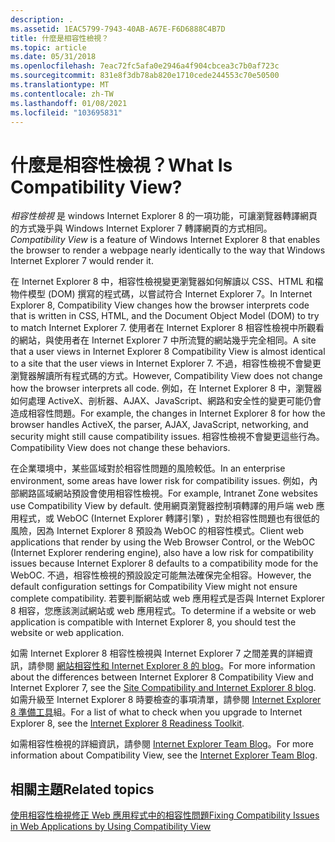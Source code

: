 ```yaml
---
description: .
ms.assetid: 1EAC5799-7943-40AB-A67E-F6D6888C4B7D
title: 什麼是相容性檢視？
ms.topic: article
ms.date: 05/31/2018
ms.openlocfilehash: 7eac72fc5afa0e2946a4f904cbcea3c7b0af723c
ms.sourcegitcommit: 831e8f3db78ab820e1710cede244553c70e50500
ms.translationtype: MT
ms.contentlocale: zh-TW
ms.lasthandoff: 01/08/2021
ms.locfileid: "103695831"
---
```

# <a name="what-is-compatibility-view"></a><span data-ttu-id="f3d5e-103">什麼是相容性檢視？</span><span class="sxs-lookup"><span data-stu-id="f3d5e-103">What Is Compatibility View?</span></span>

<span data-ttu-id="f3d5e-104">*相容性檢視* 是 windows Internet Explorer 8 的一項功能，可讓瀏覽器轉譯網頁的方式幾乎與 Windows Internet Explorer 7 轉譯網頁的方式相同。</span><span class="sxs-lookup"><span data-stu-id="f3d5e-104">*Compatibility View* is a feature of Windows Internet Explorer 8 that enables the browser to render a webpage nearly identically to the way that Windows Internet Explorer 7 would render it.</span></span>

<span data-ttu-id="f3d5e-105">在 Internet Explorer 8 中，相容性檢視變更瀏覽器如何解讀以 CSS、HTML 和檔物件模型 (DOM) 撰寫的程式碼，以嘗試符合 Internet Explorer 7。</span><span class="sxs-lookup"><span data-stu-id="f3d5e-105">In Internet Explorer 8, Compatibility View changes how the browser interprets code that is written in CSS, HTML, and the Document Object Model (DOM) to try to match Internet Explorer 7.</span></span> <span data-ttu-id="f3d5e-106">使用者在 Internet Explorer 8 相容性檢視中所觀看的網站，與使用者在 Internet Explorer 7 中所流覽的網站幾乎完全相同。</span><span class="sxs-lookup"><span data-stu-id="f3d5e-106">A site that a user views in Internet Explorer 8 Compatibility View is almost identical to a site that the user views in Internet Explorer 7.</span></span> <span data-ttu-id="f3d5e-107">不過，相容性檢視不會變更瀏覽器解讀所有程式碼的方式。</span><span class="sxs-lookup"><span data-stu-id="f3d5e-107">However, Compatibility View does not change how the browser interprets all code.</span></span> <span data-ttu-id="f3d5e-108">例如，在 Internet Explorer 8 中，瀏覽器如何處理 ActiveX、剖析器、AJAX、JavaScript、網路和安全性的變更可能仍會造成相容性問題。</span><span class="sxs-lookup"><span data-stu-id="f3d5e-108">For example, the changes in Internet Explorer 8 for how the browser handles ActiveX, the parser, AJAX, JavaScript, networking, and security might still cause compatibility issues.</span></span> <span data-ttu-id="f3d5e-109">相容性檢視不會變更這些行為。</span><span class="sxs-lookup"><span data-stu-id="f3d5e-109">Compatibility View does not change these behaviors.</span></span>

<span data-ttu-id="f3d5e-110">在企業環境中，某些區域對於相容性問題的風險較低。</span><span class="sxs-lookup"><span data-stu-id="f3d5e-110">In an enterprise environment, some areas have lower risk for compatibility issues.</span></span> <span data-ttu-id="f3d5e-111">例如，內部網路區域網站預設會使用相容性檢視。</span><span class="sxs-lookup"><span data-stu-id="f3d5e-111">For example, Intranet Zone websites use Compatibility View by default.</span></span> <span data-ttu-id="f3d5e-112">使用網頁瀏覽器控制項轉譯的用戶端 web 應用程式，或 WebOC (Internet Explorer 轉譯引擎) ，對於相容性問題也有很低的風險，因為 Internet Explorer 8 預設為 WebOC 的相容性模式。</span><span class="sxs-lookup"><span data-stu-id="f3d5e-112">Client web applications that render by using the Web Browser Control, or the WebOC (Internet Explorer rendering engine), also have a low risk for compatibility issues because Internet Explorer 8 defaults to a compatibility mode for the WebOC.</span></span> <span data-ttu-id="f3d5e-113">不過，相容性檢視的預設設定可能無法確保完全相容。</span><span class="sxs-lookup"><span data-stu-id="f3d5e-113">However, the default configuration settings for Compatibility View might not ensure complete compatibility.</span></span> <span data-ttu-id="f3d5e-114">若要判斷網站或 web 應用程式是否與 Internet Explorer 8 相容，您應該測試網站或 web 應用程式。</span><span class="sxs-lookup"><span data-stu-id="f3d5e-114">To determine if a website or web application is compatible with Internet Explorer 8, you should test the website or web application.</span></span>

<span data-ttu-id="f3d5e-115">如需 Internet Explorer 8 相容性檢視與 Internet Explorer 7 之間差異的詳細資訊，請參閱 [網站相容性和 Internet Explorer 8 的 blog](/archive/blogs/ie/site-compatibility-and-ie8)。</span><span class="sxs-lookup"><span data-stu-id="f3d5e-115">For more information about the differences between Internet Explorer 8 Compatibility View and Internet Explorer 7, see the [Site Compatibility and Internet Explorer 8 blog](/archive/blogs/ie/site-compatibility-and-ie8).</span></span> <span data-ttu-id="f3d5e-116">如需升級至 Internet Explorer 8 時要檢查的事項清單，請參閱 [Internet Explorer 8 準備工具](https://www.microsoft.com/windows/internet-explorer/readiness/developers.aspx)組。</span><span class="sxs-lookup"><span data-stu-id="f3d5e-116">For a list of what to check when you upgrade to Internet Explorer 8, see the [Internet Explorer 8 Readiness Toolkit](https://www.microsoft.com/windows/internet-explorer/readiness/developers.aspx).</span></span>

<span data-ttu-id="f3d5e-117">如需相容性檢視的詳細資訊，請參閱 [Internet Explorer Team Blog](/archive/blogs/ie/)。</span><span class="sxs-lookup"><span data-stu-id="f3d5e-117">For more information about Compatibility View, see the [Internet Explorer Team Blog](/archive/blogs/ie/).</span></span>

## <a name="related-topics"></a><span data-ttu-id="f3d5e-118">相關主題</span><span class="sxs-lookup"><span data-stu-id="f3d5e-118">Related topics</span></span>

<dl> <dt>

[<span data-ttu-id="f3d5e-119">使用相容性檢視修正 Web 應用程式中的相容性問題</span><span class="sxs-lookup"><span data-stu-id="f3d5e-119">Fixing Compatibility Issues in Web Applications by Using Compatibility View</span></span>](remediating-web-applications-and-add-ons.md)
</dt> </dl>

 

 
